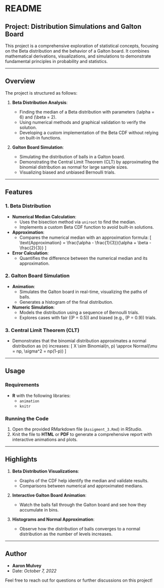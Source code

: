 # README

## Project: Distribution Simulations and Galton Board

This project is a comprehensive exploration of statistical concepts, focusing on the Beta distribution and the behavior of a Galton board. It combines mathematical derivations, visualizations, and simulations to demonstrate fundamental principles in probability and statistics.

---

## Overview

The project is structured as follows:

1. **Beta Distribution Analysis**:
   - Finding the median of a Beta distribution with parameters \(\alpha = 6\) and \(\beta = 2\).
   - Using numerical methods and graphical validation to verify the solution.
   - Developing a custom implementation of the Beta CDF without relying on built-in functions.

2. **Galton Board Simulation**:
   - Simulating the distribution of balls in a Galton board.
   - Demonstrating the Central Limit Theorem (CLT) by approximating the binomial distribution as normal for large sample sizes.
   - Visualizing biased and unbiased Bernoulli trials.

---

## Features

### 1. **Beta Distribution**
- **Numerical Median Calculation**:
  - Uses the bisection method via `uniroot` to find the median.
  - Implements a custom Beta CDF function to avoid built-in solutions.
- **Approximation**:
  - Compares the numerical median with an approximation formula:
    \[
    \text{Approximation} = \frac{\alpha - \frac{1}{3}}{\alpha + \beta - \frac{2}{3}}
    \]
- **Error Calculation**:
  - Quantifies the difference between the numerical median and its approximation.

### 2. **Galton Board Simulation**
- **Animation**:
  - Simulates the Galton board in real-time, visualizing the paths of balls.
  - Generates a histogram of the final distribution.
- **Numeric Simulation**:
  - Models the distribution using a sequence of Bernoulli trials.
  - Explores cases with fair (\(P = 0.5\)) and biased (e.g., \(P = 0.9\)) trials.

### 3. **Central Limit Theorem (CLT)**
- Demonstrates that the binomial distribution approximates a normal distribution as \(n\) increases:
  \[
  X \sim Binomial(n, p) \approx Normal(\mu = np, \sigma^2 = np(1-p))
  \]

---

## Usage

### Requirements
- **R** with the following libraries:
  - `animation`
  - `knitr`

### Running the Code
1. Open the provided RMarkdown file (`Assigment_3.Rmd`) in RStudio.
2. Knit the file to **HTML** or **PDF** to generate a comprehensive report with interactive animations and plots.

---

## Highlights

1. **Beta Distribution Visualizations**:
   - Graphs of the CDF help identify the median and validate results.
   - Comparisons between numerical and approximated medians.

2. **Interactive Galton Board Animation**:
   - Watch the balls fall through the Galton board and see how they accumulate in bins.

3. **Histograms and Normal Approximation**:
   - Observe how the distribution of balls converges to a normal distribution as the number of levels increases.

---

## Author

- **Aaron Mulvey**
- Date: *October 7, 2022*

Feel free to reach out for questions or further discussions on this project!

